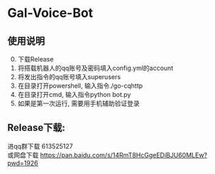 # Gal-Voice-Bot

## 使用说明

0. 下载Release
1. 将搭载机器人的qq账号及密码填入config.yml的account
2. 将发出指令的qq账号填入superusers
3. 在目录打开powershell, 输入指令./go-cqhttp
4. 在目录打开cmd, 输入指令python bot.py
5. 如果是第一次运行, 需要用手机辅助验证登录

## Release下载:<br>
进qq群下载 613525127
<br>
或网盘下载 https://pan.baidu.com/s/14RmT8HcGgeEDiBJU60MLEw?pwd=1926

